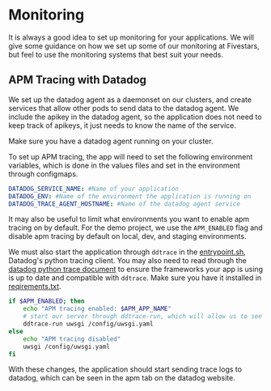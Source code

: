 # Monitoring
It is always a good idea to set up monitoring for your applications. We will give some guidance on how we set up some of our monitoring at Fivestars, but feel to use the monitoring systems that best suit your needs.

## APM Tracing with Datadog
We set up the datadog agent as a daemonset on our clusters, and create services that allow other pods to send data to the datadog agent. We include the apikey in the datadog agent, so the application does not need to keep track of apikeys, it just needs to know the name of the service.

Make sure you have a datadog agent running on your cluster.

To set up APM tracing, the app will need to set the following environment variables, which is done in the values files and set in the environment through configmaps. 

```yaml
DATADOG_SERVICE_NAME: #Name of your application
DATADOG_ENV: #Name of the environment the application is running on
DATADOG_TRACE_AGENT_HOSTNAME: #Name of the datadog agent service
```
It may also be useful to limit what environments you want to enable apm tracing on by default. For the demo project, we use the `APM_ENABLED` flag and disable apm tracing by default on local, dev, and staging environments. 

We must also start the application through `ddtrace` in the [entrypoint.sh](../app/entrypoint.sh), Datadog's python tracing client. You may also need to read through the [datadog python trace document](http://pypi.datadoghq.com/trace/docs/) to ensure the frameworks your app is using is up to date and compatible with `ddtrace`. Make sure you have it installed in [reqirements.txt](../app/requirements.txt). 

```bash
if $APM_ENABLED; then
    echo "APM tracing enabled: $APM_APP_NAME"
    # start our server through ddtrace-run, which will allow us to see apm tracing in datadog
    ddtrace-run uwsgi /config/uwsgi.yaml
else
    echo "APM tracing disabled"
    uwsgi /config/uwsgi.yaml
fi
```

With these changes, the application should start sending trace logs to datadog, which can be seen in the apm tab on the datadog website.
